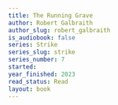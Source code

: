 ```yaml
---
title: The Running Grave
author: Robert Galbraith
author_slug: robert_galbraith
is_audiobook: false
series: Strike
series_slug: strike
series_number: 7
started: 
year_finished: 2023
read_status: Read
layout: book
---
```

